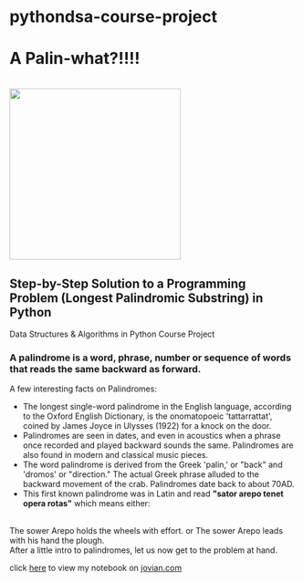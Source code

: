 # pythondsa-course-project
# A Palin-what?!!!! 
</br>
<img src="https://is3-ssl.mzstatic.com/image/thumb/Purple128/v4/b1/a8/02/b1a8026a-0e41-4cd8-1dd2-93009dbd4651/source/512x512bb.jpg" width="300">

## Step-by-Step Solution to a Programming Problem (Longest Palindromic Substring) in Python

Data Structures & Algorithms in Python Course Project

### A palindrome is a word, phrase, number or sequence of words that reads the same backward as forward.

A few interesting facts on Palindromes:

- The longest single-word palindrome in the English language, according to the Oxford English Dictionary, is the onomatopoeic 'tattarrattat', coined by James Joyce in Ulysses (1922) for a knock on the door.
- Palindromes are seen in dates, and even in acoustics when a phrase once recorded and played backward sounds the same. Palindromes are also found in modern and classical music pieces.
- The word palindrome is derived from the Greek 'palin,' or "back" and 'dromos' or "direction." The actual Greek phrase alluded to the backward movement of the crab. Palindromes date back to about 70AD.
- This first known palindrome was in Latin and read **"sator arepo tenet opera rotas"** which means either:
<br/>
    The sower Arepo holds the wheels with effort.
    or
    The sower Arepo leads with his hand the plough.
 
<br/>
After a little intro to palindromes, let us now get to the problem at hand.

click [here](https://jovian.com/dajo09/pythondsa-course-project) to view my notebook on [jovian.com](https://jovian.com)
